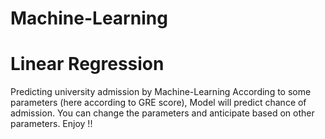 # Machine-Learning
# Linear Regression 
Predicting university admission by Machine-Learning
According to some parameters (here according to GRE score), Model will predict chance of admission. You can change the parameters and anticipate based on other parameters. Enjoy !!

